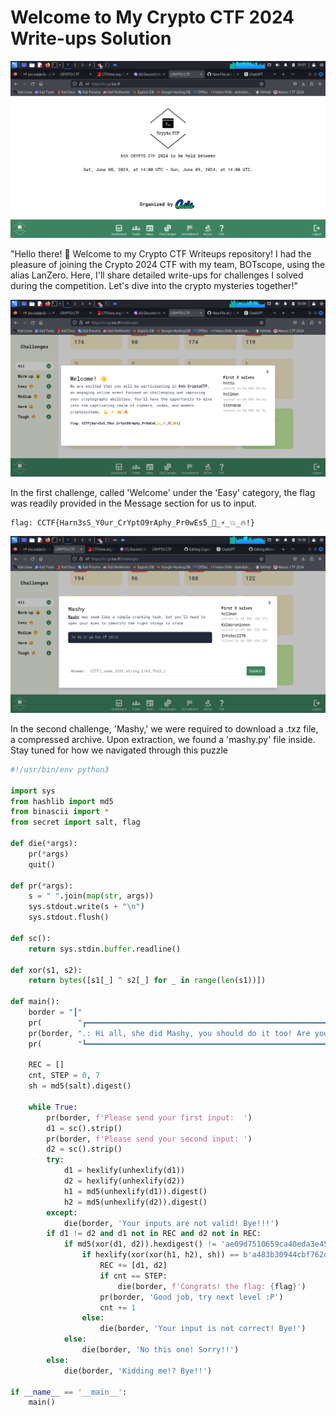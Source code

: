 # Welcome to My Crypto CTF 2024 Write-ups Solution

![ctf-landing-page](/images/crypto.png)


"Hello there! 👋 Welcome to my Crypto CTF Writeups repository! I had the pleasure of joining the Crypto 2024 CTF with my team, BOTscope, using the alias LanZero. Here, I'll share detailed write-ups for challenges I solved during the competition. Let's dive into the crypto mysteries together!"



![welcome](/images/welcome.png)

In the first challenge, called 'Welcome' under the 'Easy' category, the flag was readily provided in the Message section for us to input.
```
flag: CCTF{Harn3sS_Y0ur_CrYptO9rAphy_Pr0wEs5_💪_⚡_💥_🔥!}
```

![mashy](/images/mashy.png)

In the second challenge, 'Mashy,' we were required to download a .txz file, a compressed archive. Upon extraction, we found a 'mashy.py' file inside. Stay tuned for how we navigated through this puzzle

```python
#!/usr/bin/env python3

import sys
from hashlib import md5
from binascii import *
from secret import salt, flag

def die(*args):
    pr(*args)
    quit()

def pr(*args):
    s = " ".join(map(str, args))
    sys.stdout.write(s + "\n")
    sys.stdout.flush()

def sc():
    return sys.stdin.buffer.readline()

def xor(s1, s2):
    return bytes([s1[_] ^ s2[_] for _ in range(len(s1))])

def main():
    border = "┃"
    pr(        "┏━━━━━━━━━━━━━━━━━━━━━━━━━━━━━━━━━━━━━━━━━━━━━━━━━━━━━━━━━━━━━━━━━━━━┓")
    pr(border, ".: Hi all, she did Mashy, you should do it too! Are you ready? :. ", border)
    pr(        "┗━━━━━━━━━━━━━━━━━━━━━━━━━━━━━━━━━━━━━━━━━━━━━━━━━━━━━━━━━━━━━━━━━━━━┛")

    REC = []
    cnt, STEP = 0, 7
    sh = md5(salt).digest()
    
    while True:
        pr(border, f'Please send your first input:  ')
        d1 = sc().strip()
        pr(border, f'Please send your second input: ')
        d2 = sc().strip()
        try:
            d1 = hexlify(unhexlify(d1))
            d2 = hexlify(unhexlify(d2))
            h1 = md5(unhexlify(d1)).digest()
            h2 = md5(unhexlify(d2)).digest()
        except:
            die(border, 'Your inputs are not valid! Bye!!!')
        if d1 != d2 and d1 not in REC and d2 not in REC:
            if md5(xor(d1, d2)).hexdigest() != 'ae09d7510659ca40eda3e45ca70e9606':
                if hexlify(xor(xor(h1, h2), sh)) == b'a483b30944cbf762d4a3afc154aad825':
                    REC += [d1, d2]
                    if cnt == STEP:
                        die(border, f'Congrats! the flag: {flag}')
                    pr(border, 'Good job, try next level :P')
                    cnt += 1
                else:
                    die(border, 'Your input is not correct! Bye!')
            else:
                die(border, 'No this one! Sorry!!')
        else:
            die(border, 'Kidding me!? Bye!!')

if __name__ == '__main__':
    main()
```



